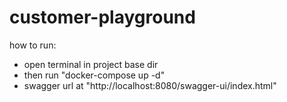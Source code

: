 # customer-playground

how to run:
- open terminal in project base dir
- then run "docker-compose up -d"
- swagger url at "http://localhost:8080/swagger-ui/index.html"
